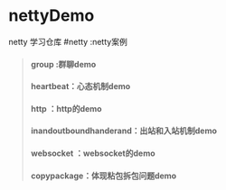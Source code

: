 # nettyDemo
netty 学习仓库
 #netty :netty案例 
> #### group :群聊demo
> #### heartbeat：心态机制demo
> #### http ：http的demo
> #### inandoutboundhanderand：出站和入站机制demo
> #### websocket ：websocket的demo
> #### copypackage：体现粘包拆包问题demo